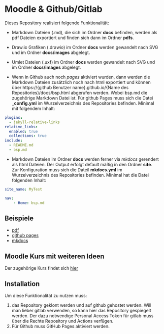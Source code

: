 # Moodle & Github/Gitlab
Dieses Repository realisiert folgende Funktionalität:
- Markdown Dateien (.md), die sich im Ordner **docs** befinden, werden als pdf Dateien exportiert und finden sich dann im Ordner **pdfs**.
- Draw.io Grafiken (.drawio) im Ordner **docs** werden gewandelt nach SVG und im Ordner **docs/images** abgelegt.
- Umlet Dateien (.uxf) im Ordner **docs** werden gewandelt nach SVG und im Ordner **docs/images** abgelegt.

- Wenn in Github auch noch *pages* aktiviert wurden, dann werden die Markdown Dateien zusätzlich noch nach html exportiert und können über https://{github Benutzer name}.github.io/{Name des Repositories}/docs/bsp.html abgerufen werden. Wobei bsp.md die zugehörige Markdown Datei ist. Für github Pages muss sich die Datei **_config.yml** im Wurzelverzeichnis des Repositories befinden. Minimal mit folgendem Inhalt:

```yml
plugins:
  - jekyll-relative-links
relative_links:
  enabled: true
  collections: true
include:
  - README.md
  - bsp.md 
```

- Markdown Dateien im Ordner **docs** werden ferner via *mkdocs* gerendert als html Dateien. Der Output erfolgt default mäßig in den Ordner **site**. Zur Konfiguration muss sich die Dateil **mkdocs.yml** im Wurzelverzeichnis des Repositories befinden. Minimal hat die Datei folgenden Inhalt:

```yml
site_name: MyTest

nav:
    - Home: bsp.md
```

## Beispiele

- [pdf ](https://github.com/jtuttas/moodle_gitlab/raw/master/pdfs/bsp.md.pdf)
- [github pages](https://jtuttas.github.io/moodle_gitlab/html/bsp.md.html)
- [mkdocs](https://jtuttas.github.io/moodle_gitlab/site/bsp/index.html)


## Moodle Kurs mit weiteren Ideen
Der zugehörige Kurs findet sich [hier](https://moodle.mm-bbs.de/moodle/course/view.php?id=2659)

## Installation
Um diese Funktionalität zu nutzen muss:
1. das Repository geklont werden und auf github gehostet werden. Will man lieber gitlab verwenden, so kann hier das Repository gespiegelt werden. Der dazu notwendige Personal Access Token für gitlab muss über die Rechte Repository und Actions verfügen.
2. Für Github muss GitHub Pages aktiviert werden.
